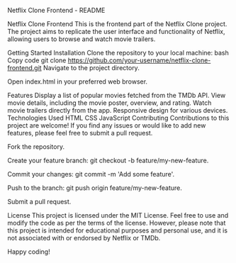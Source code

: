 Netflix Clone Frontend - README

Netflix Clone Frontend
This is the frontend part of the Netflix Clone project. The project aims to replicate the user interface and functionality of Netflix, allowing users to browse and watch movie trailers.

Getting Started
Installation
Clone the repository to your local machine:
bash
Copy code
git clone https://github.com/your-username/netflix-clone-frontend.git
Navigate to the project directory.

Open index.html in your preferred web browser.

Features
Display a list of popular movies fetched from the TMDb API.
View movie details, including the movie poster, overview, and rating.
Watch movie trailers directly from the app.
Responsive design for various devices.
Technologies Used
HTML
CSS
JavaScript
Contributing
Contributions to this project are welcome! If you find any issues or would like to add new features, please feel free to submit a pull request.

Fork the repository.

Create your feature branch: git checkout -b feature/my-new-feature.

Commit your changes: git commit -m 'Add some feature'.

Push to the branch: git push origin feature/my-new-feature.

Submit a pull request.

License
This project is licensed under the MIT License. Feel free to use and modify the code as per the terms of the license. However, please note that this project is intended for educational purposes and personal use, and it is not associated with or endorsed by Netflix or TMDb.

Happy coding!
